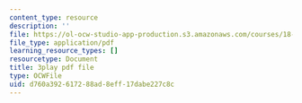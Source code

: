 ```yaml
---
content_type: resource
description: ''
file: https://ol-ocw-studio-app-production.s3.amazonaws.com/courses/18-086-mathematical-methods-for-engineers-ii-spring-2006/d760a392617288ad8eff17dabe227c8c_j-C6QC5ufSw.pdf
file_type: application/pdf
learning_resource_types: []
resourcetype: Document
title: 3play pdf file
type: OCWFile
uid: d760a392-6172-88ad-8eff-17dabe227c8c
---
```


